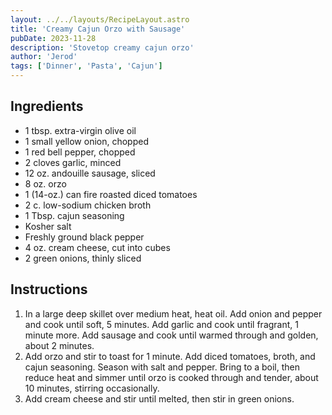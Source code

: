```yaml
---
layout: ../../layouts/RecipeLayout.astro
title: 'Creamy Cajun Orzo with Sausage'
pubDate: 2023-11-28
description: 'Stovetop creamy cajun orzo'
author: 'Jerod'
tags: ['Dinner', 'Pasta', 'Cajun']
---
```


<h2 class='text-2xl py-4'>Ingredients</h2>
<ul class='list-disc ms-4 ps-4 py-2'>
    <li>1 tbsp. extra-virgin olive oil</li>
    <li>1 small yellow onion, chopped</li>
    <li>1 red bell pepper, chopped</li>
    <li>2 cloves garlic, minced</li>
    <li>12 oz. andouille sausage, sliced</li>
    <li>8 oz. orzo</li>
    <li>1 (14-oz.) can fire roasted diced tomatoes</li>
    <li>2 c. low-sodium chicken broth</li>
    <li>1 Tbsp. cajun seasoning</li>
    <li>Kosher salt</li>
    <li>Freshly ground black pepper</li>
    <li>4 oz. cream cheese, cut into cubes</li>
    <li>2 green onions, thinly sliced</li>
</ul>
<h2 class='text-2xl py-4'>Instructions</h2>
<ol class='list-decimal ms-4 ps-4 py-2'>
    <li>In a large deep skillet over medium heat, heat oil. Add onion and pepper and cook until soft, 5 minutes. Add garlic and cook until fragrant, 1 minute more. Add sausage and cook until warmed through and golden, about 2 minutes.</li>
    <li>Add orzo and stir to toast for 1 minute. Add diced tomatoes, broth, and cajun seasoning. Season with salt and pepper. Bring to a boil, then reduce heat and simmer until orzo is cooked through and tender, about 10 minutes, stirring occasionally.</li>
    <li>Add cream cheese and stir until melted, then stir in green onions.</li>
</ol>